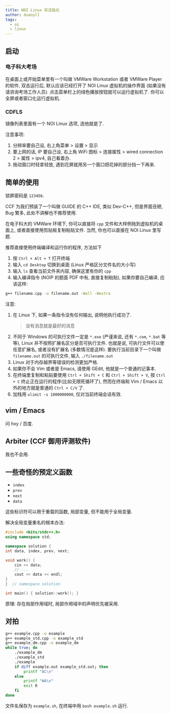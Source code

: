 ```yaml
---
title: NOI Linux 存活指北
author: duanyll
tags:
  - oi
  - linux
---
```


## 启动

### 电子科大考场

在桌面上或开始菜单里有一个叫做 VMWare Workstation 或者 VMWare Player 的软件, 双击运行后, 默认应该已经打开了 NOI Linux 虚拟机的操作界面 (如果没有请咨询考场工作人员). 点击菜单栏上的绿色播放按钮就可以运行虚拟机了. 你可以全屏或者窗口化运行虚拟机.

### CDFLS

镜像列表里面有一个 NOI Linux 选项, 选他就是了.

注意事项:

1. 分辨率要自己设, 右上角菜单 > 设置 > 显示
2. 要上网的话, IP 要自己设, 右上角 WiFi 图标 > 连接属性 > wired connection 2 > 属性 > ipv4, 自己看着办.
3. 拖动窗口时轻拿轻放, 遇到花屏就用另一个窗口把花掉的部分挡一下再来.

## 简单的使用

锁屏密码是 `123456`.

CCF 为我们预装了一个叫做 GUIDE 的 C++ IDE, 类似 Dev-C++, 但是界面丑陋, Bug 繁多, 此处不讲解也不推荐使用.

在电子科大的 VMWare 环境下, 你可以直接将 `cpp` 文件和大样例拖到虚拟机的桌面上, 或者直接使用剪贴板复制粘贴文件. 当然, 你也可以直接在 NOI Linux 里写题.

推荐直接使用终端编译和运行你的程序, 方法如下

1. 按 `Ctrl + Alt + T` 打开终端
2. 输入 `cd Desktop` 切换到桌面 (Linux 严格区分文件名的大小写)
3. 输入 `ls` 查看当前文件夹内容, 确保这里有你的 `cpp`
4. 输入编译指令 (NOIP 的题面 PDF 中有, 直接复制粘贴), 如果你要自己编译, 应该这样:

```sh
g++ filename.cpp -o filename.out -Wall -Wextra
```

注意:

1. 在 Linux 下, 如果一条指令没有任何输出, 说明他执行成功了.
   > 没有消息就是最好的消息
2. 不同于 Windows 的可执行文件一定是 `*.exe` (严谨来说, 还有 `*.com`, `*.bat` 等等), Linux 并不按照扩展名区分是否可执行文件. 也就是说, 可执行文件可以使任意扩展名, 或者没有扩展名 (多数情况是这样). 要执行当前目录下一个叫做 `filename.out` 的可执行文件, 输入 `./filename.out`
3. Linux 对于内存越界等错误的检测更加严格.
4. 如果你不会 Vim 或者是 Emacs, 请使用 GEdit, 他就是一个普通的记事本.
5. 在终端里复制和粘贴要使用 `Ctrl + Shift + C` 和 `Ctrl + Shift + V`, 按 `Ctrl + C` 终止正在运行的程序(比如无限死循环了), 然而在终端和 Vim / Emacs 以外的地方就是普通的 `Ctrl + C/V` 了.
6. 加栈用 `ulimit -s 1000000000`, 仅对当前终端会话有效.

## vim / Emacs

问 hxy / 百度.

## Arbiter (CCF 御用评测软件)

我也不会用.

## 一些奇怪的预定义函数

- `index`
- `prev`
- `next`
- `data`

这些标识符可以用于重载的函数, 局部变量, 但不能用于全局变量.

解决全局变量重名的根本办法:

```cpp
#include <bits/stdc++.h>
using namespace std;

namespace solution {
int data, index, prev, next;

void work() {
    cin >> data;
    // ...
    cout << data << endl;
}
}  // namespace solution

int main() { solution::work(); }
```

原理: 存在局部作用域时, 局部作用域中的声明优先被采用.

## 对拍

```sh
g++ example.cpp -o example
g++ example_std.cpp -o example_std
g++ example_dm.cpp -o example_dm
while true; do
    ./example_dm
    ./example_std
    ./example
    if diff example.out example_std.out; then
        printf "AC\n"
    else
        printf "WA\n"
        exit 0
    fi
done
```

文件名保存为 `example.sh`, 在终端中用 `bash example.sh` 运行.
